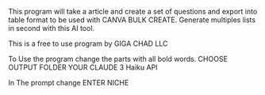 This program will take a article and create a set of questions and export into table format to be used with CANVA BULK CREATE. Generate multiples lists in second with this AI tool.

This is a free to use program by GIGA CHAD LLC

To Use the program change the parts with all bold words.
CHOOSE OUTPUT FOLDER
YOUR CLAUDE 3 Haiku API

In The prompt change
ENTER NICHE
